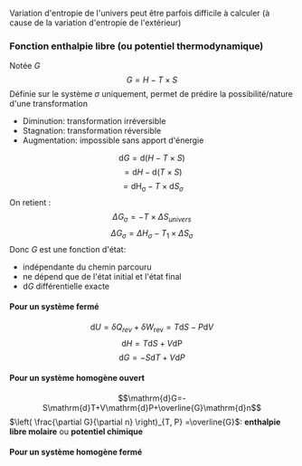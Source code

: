 Variation d'entropie de l'univers peut être parfois difficile à calculer (à cause de la variation d'entropie de l'extérieur)

### Fonction enthalpie libre (ou potentiel thermodynamique)
Notée $G$
$$G=H-T \times S$$
Définie sur le système $\sigma$ uniquement, permet de prédire la possibilité/nature d'une transformation

* Diminution: transformation irréversible
* Stagnation: transformation réversible
* Augmentation: impossible sans apport d'énergie

$$\mathrm{d}G=\mathrm{d}(H-T \times S)$$
$$=\mathrm{d}H-\mathrm{d}(T \times S)$$
$$=\mathrm{dH_{\sigma}}-T \times \mathrm{d}S_{\sigma}$$
On retient :
$$\Delta G_{\sigma}=-T \times \Delta S_{univers}$$
$$\Delta G_{\sigma}=\Delta H_{\sigma}-T_{1} \times \Delta S_{\sigma}$$
Donc $G$ est une fonction d'état:
* indépendante du chemin parcouru
* ne dépend que de l'état initial et l'état final
* $\mathrm{d}G$ différentielle exacte
#### Pour un système fermé

$$\mathrm{d}U=\delta Q_{rev}+\delta W_{\text{rev}}=T\mathrm{d}S-P\mathrm{d}V$$
$$\mathrm{d}H=T \mathrm{d}S+V\mathrm{dP}$$
$$\mathrm{d}G=-S\mathrm{d}T+V\mathrm{d}P$$
#### Pour un système homogène ouvert
$$\mathrm{d}G=-S\mathrm{d}T+V\mathrm{d}P+\overline{G}\mathrm{d}n$$
$\left( \frac{\partial G}{\partial n} \right)_{T, P} =\overline{G}$: **enthalpie libre molaire** ou **potentiel chimique**

#### Pour un système homogène fermé

